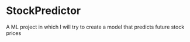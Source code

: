 # StockPredictor
A ML project in which I will try to create a model that predicts future stock prices
